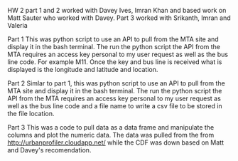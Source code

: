HW 2 part 1 and 2 worked with Davey Ives, Imran Khan and based work on Matt Sauter who worked with Davey. Part 3 worked with Srikanth, Imran and Valeria

Part 1
This was python script to use an API to pull from the MTA site and display it in the bash terminal. The run the python script the API from the MTA requires an access key personal to my user request as well as the bus line code. For example M11. Once the key and bus line is received what is displayed is the longitude and latitude and location. 

Part 2
Simlar to part 1, this was python script to use an API to pull from the MTA site and display it in the bash terminal. The run the python script the API from the MTA requires an access key personal to my user request as well as the bus line code and a file name to write a csv file to be stored in the file location.

Part 3
This was a code to pull data as a data frame and manipulate the columns and plot the numeric data. The data was pulled from the from http://urbanprofiler.cloudapp.net/ while the CDF was down based on Matt and Davey's recomendation.
